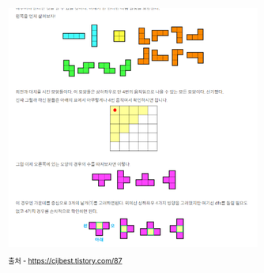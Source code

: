 ![image-20230211001356267](테트로미노.assets/image-20230211001356267.png)

출처 - https://cijbest.tistory.com/87